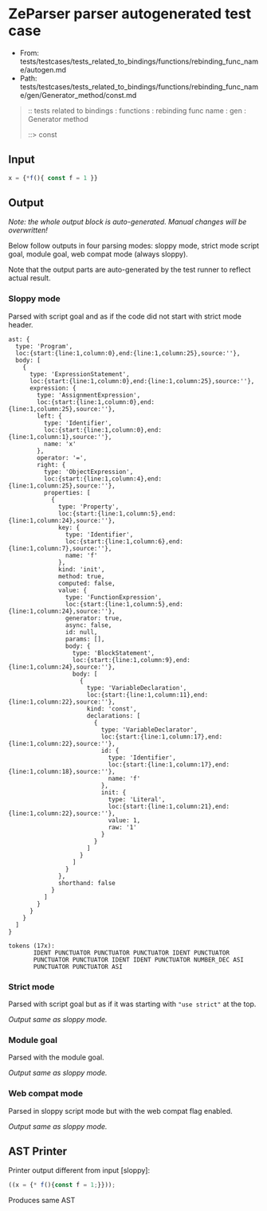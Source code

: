 # ZeParser parser autogenerated test case

- From: tests/testcases/tests_related_to_bindings/functions/rebinding_func_name/autogen.md
- Path: tests/testcases/tests_related_to_bindings/functions/rebinding_func_name/gen/Generator_method/const.md

> :: tests related to bindings : functions : rebinding func name : gen : Generator method
>
> ::> const

## Input


`````js
x = {*f(){ const f = 1 }}
`````

## Output

_Note: the whole output block is auto-generated. Manual changes will be overwritten!_

Below follow outputs in four parsing modes: sloppy mode, strict mode script goal, module goal, web compat mode (always sloppy).

Note that the output parts are auto-generated by the test runner to reflect actual result.

### Sloppy mode

Parsed with script goal and as if the code did not start with strict mode header.

`````
ast: {
  type: 'Program',
  loc:{start:{line:1,column:0},end:{line:1,column:25},source:''},
  body: [
    {
      type: 'ExpressionStatement',
      loc:{start:{line:1,column:0},end:{line:1,column:25},source:''},
      expression: {
        type: 'AssignmentExpression',
        loc:{start:{line:1,column:0},end:{line:1,column:25},source:''},
        left: {
          type: 'Identifier',
          loc:{start:{line:1,column:0},end:{line:1,column:1},source:''},
          name: 'x'
        },
        operator: '=',
        right: {
          type: 'ObjectExpression',
          loc:{start:{line:1,column:4},end:{line:1,column:25},source:''},
          properties: [
            {
              type: 'Property',
              loc:{start:{line:1,column:5},end:{line:1,column:24},source:''},
              key: {
                type: 'Identifier',
                loc:{start:{line:1,column:6},end:{line:1,column:7},source:''},
                name: 'f'
              },
              kind: 'init',
              method: true,
              computed: false,
              value: {
                type: 'FunctionExpression',
                loc:{start:{line:1,column:5},end:{line:1,column:24},source:''},
                generator: true,
                async: false,
                id: null,
                params: [],
                body: {
                  type: 'BlockStatement',
                  loc:{start:{line:1,column:9},end:{line:1,column:24},source:''},
                  body: [
                    {
                      type: 'VariableDeclaration',
                      loc:{start:{line:1,column:11},end:{line:1,column:22},source:''},
                      kind: 'const',
                      declarations: [
                        {
                          type: 'VariableDeclarator',
                          loc:{start:{line:1,column:17},end:{line:1,column:22},source:''},
                          id: {
                            type: 'Identifier',
                            loc:{start:{line:1,column:17},end:{line:1,column:18},source:''},
                            name: 'f'
                          },
                          init: {
                            type: 'Literal',
                            loc:{start:{line:1,column:21},end:{line:1,column:22},source:''},
                            value: 1,
                            raw: '1'
                          }
                        }
                      ]
                    }
                  ]
                }
              },
              shorthand: false
            }
          ]
        }
      }
    }
  ]
}

tokens (17x):
       IDENT PUNCTUATOR PUNCTUATOR PUNCTUATOR IDENT PUNCTUATOR
       PUNCTUATOR PUNCTUATOR IDENT IDENT PUNCTUATOR NUMBER_DEC ASI
       PUNCTUATOR PUNCTUATOR ASI
`````

### Strict mode

Parsed with script goal but as if it was starting with `"use strict"` at the top.

_Output same as sloppy mode._

### Module goal

Parsed with the module goal.

_Output same as sloppy mode._

### Web compat mode

Parsed in sloppy script mode but with the web compat flag enabled.

_Output same as sloppy mode._

## AST Printer

Printer output different from input [sloppy]:

````js
((x = {* f(){const f = 1;}}));
````

Produces same AST
